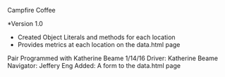 Campfire Coffee

*Version 1.0
- Created Object Literals and methods for each location
- Provides metrics at each location on the data.html page

Pair Programmed with Katherine Beame 1/14/16
Driver: Katherine Beame
Navigator: Jeffery Eng
Added: A form to the data.html page
